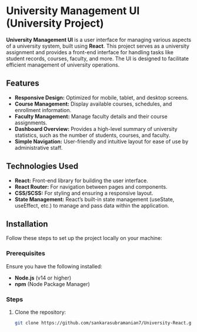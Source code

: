 # University Management UI (University Project)

**University Management UI** is a user interface for managing various aspects of a university system, built using **React**. This project serves as a university assignment and provides a front-end interface for handling tasks like student records, courses, faculty, and more. The UI is designed to facilitate efficient management of university operations.

## Features
- **Responsive Design:** Optimized for mobile, tablet, and desktop screens.
- **Course Management:** Display available courses, schedules, and enrollment information.
- **Faculty Management:** Manage faculty details and their course assignments.
- **Dashboard Overview:** Provides a high-level summary of university statistics, such as the number of students, courses, and faculty.
- **Simple Navigation:** User-friendly and intuitive layout for ease of use by administrative staff.

## Technologies Used
- **React:** Front-end library for building the user interface.
- **React Router:** For navigation between pages and components.
- **CSS/SCSS:** For styling and ensuring a responsive layout.
- **State Management:** React’s built-in state management (useState, useEffect, etc.) to manage and pass data within the application.

## Installation

Follow these steps to set up the project locally on your machine:

### Prerequisites
Ensure you have the following installed:
- **Node.js** (v14 or higher)
- **npm** (Node Package Manager)

### Steps
1. Clone the repository:
   ```bash
   git clone https://github.com/sankarasubramanian7/University-React.git
